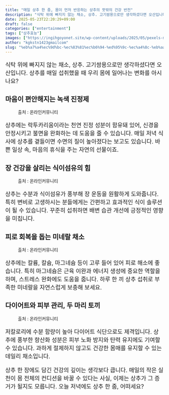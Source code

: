 ```yaml
---
title: "매일 상추 한 줌, 몸이 먼저 반응하는 상추의 뜻밖의 건강 반전"
description: "식탁 위에 빠지지 않는 채소, 상추. 고기쌈용으로만 생각하셨다면 오산입니다. 상추를 매일 섭취했을 때 우리 몸에 일어나는 변화를 아시나요?"
date: 2025-05-23T22:20:29+09:00
draft: false
categories: ["entertainment"]
tags: ["상추효능"]
images: ["https://ingihgoyonet.site/wp-content/uploads/2025/05/pexels-marilda-alves-rosa-2149626128-32177484-768x1024.jpg", "https://ingihgoyonet.site/wp-content/uploads/2025/05/pexels-kubra-erdogan-2150020002-32077823-768x1024.jpg", "https://ingihgoyonet.site/wp-content/uploads/2025/05/pexels-magda-ehlers-pexels-31930013-1024x683.jpg", "https://ingihgoyonet.site/wp-content/uploads/2025/05/pexels-melaudelo-31922730-1024x683.jpg"]
author: "kgkstn1423gmailcom"
slug: "%eb%a7%a4%ec%9d%bc-%ec%83%81%ec%b6%94-%ed%95%9c-%ec%a4%8c-%eb%aa%b8%ec%9d%b4-%eb%a8%bc%ec%a0%80-%eb%b0%98%ec%9d%91%ed%95%98%eb%8a%94-%ec%83%81%ec%b6%94%ec%9d%98-%eb%9c%bb%eb%b0%96%ec%9d%98-%ea%b1%b4"
---
```


<p style="font-size:18px">식탁 위에 빠지지 않는 채소, 상추. 고기쌈용으로만 생각하셨다면 오산입니다. 상추를 매일 섭취했을 때 우리 몸에 일어나는 변화를 아시나요?</p> <h2 >마음이 편안해지는 녹색 진정제</h2> <figure ><img src="https://ingihgoyonet.site/wp-content/uploads/2025/05/pexels-marilda-alves-rosa-2149626128-32177484-768x1024.jpg" alt="" style="aspect-ratio:16/9;object-fit:cover"/><figcaption >출처 : 온라인커뮤니티</figcaption></figure> <p style="font-size:18px">상추에는 락투카리움이라는 천연 진정 성분이 함유돼 있어, 신경을 안정시키고 불면을 완화하는 데 도움을 줄 수 있습니다. 매일 저녁 식사에 상추를 곁들이면 수면의 질이 높아졌다는 보고도 있습니다. 바쁜 일상 속, 마음의 휴식을 주는 자연의 선물이죠.</p> <h2 >장 건강을 살리는 식이섬유의 힘</h2> <figure ><img src="https://ingihgoyonet.site/wp-content/uploads/2025/05/pexels-kubra-erdogan-2150020002-32077823-768x1024.jpg" alt="" style="aspect-ratio:16/9;object-fit:cover"/><figcaption >출처 : 온라인커뮤니티</figcaption></figure> <p style="font-size:18px">상추는 수분과 식이섬유가 풍부해 장 운동을 원활하게 도와줍니다. 특히 변비로 고생하시는 분들에게는 간편하고 효과적인 식이 솔루션이 될 수 있습니다. 꾸준히 섭취하면 배변 습관 개선에 긍정적인 영향을 미칩니다.</p> <h2 >피로 회복을 돕는 미네랄 채소</h2> <figure ><img src="https://ingihgoyonet.site/wp-content/uploads/2025/05/pexels-magda-ehlers-pexels-31930013-1024x683.jpg" alt="" style="aspect-ratio:16/9;object-fit:cover"/><figcaption >출처 : 온라인커뮤니티</figcaption></figure> <p style="font-size:18px">상추에는 칼륨, 칼슘, 마그네슘 등이 고루 들어 있어 피로 해소에 좋습니다. 특히 마그네슘은 근육 이완과 에너지 생성에 중요한 역할을 하며, 스트레스 완화에도 도움을 줍니다. 하루 한 끼 상추 섭취로 부족한 미네랄을 자연스럽게 보충해 보세요.</p> <h2 >다이어트와 피부 관리, 두 마리 토끼</h2> <figure ><img src="https://ingihgoyonet.site/wp-content/uploads/2025/05/pexels-melaudelo-31922730-1024x683.jpg" alt="" style="aspect-ratio:16/9;object-fit:cover"/><figcaption >출처 : 온라인커뮤니티</figcaption></figure> <p style="font-size:18px">저칼로리에 수분 함량이 높아 다이어트 식단으로도 제격입니다. 상추에 풍부한 항산화 성분은 피부 노화 방지와 탄력 유지에도 기여할 수 있습니다. 과하게 절제하지 않고도 건강한 몸매를 유지할 수 있는 데일리 채소입니다.</p> <p style="font-size:18px">상추 한 장에도 담긴 건강의 깊이는 생각보다 큽니다. 매일의 작은 실천이 몸 전체의 컨디션을 바꿀 수 있다는 사실, 이제는 상추가 그 증거가 될지도 모릅니다. 오늘 저녁에도 상추 한 줌, 어떠세요?</p>